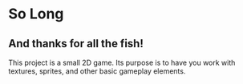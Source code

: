 # So Long
## And thanks for all the fish!
This project is a small 2D game.  Its purpose is to have you work with textures, sprites,  and other basic gameplay elements.
